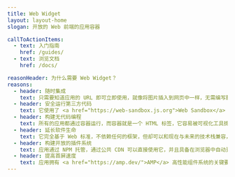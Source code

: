 ```yaml
---
title: Web Widget
layout: layout-home
slogan: 开放的 Web 前端的应用容器

callToActionItems:
  - text: 入门指南
    href: /guides/
  - text: 浏览文档
    href: /docs/

reasonHeader: 为什么需要 Web Widget？
reasons:
  - header: 随时集成
    text: 只需要知道应用的 URL 即可立即使用，就像将图片插入到网页中一样，无需编写胶水代码、亦无须测试。
  - header: 安全运行第三方代码
    text: 它使用了 <a href="https://web-sandbox.js.org">Web Sandbox</a> BOM 虚拟化技术，它隔离了第三方代码潜在的 XSS 攻击、钓鱼链接等。
  - header: 构建无代码编程
    text: 所有的应用都通过容器运行，而容器就是一个 HTML 标签，它容易被可视化工具排版、被服务端模板输出。
  - header: 延长软件生命
    text: 它完全基于 Web 标准，不依赖任何的框架，但却可以和现在与未来的技术栈兼容，包括 React 与 Vue 等。
  - header: 构建开放的插件系统
    text: 应用通过 NPM 托管，通过公共 CDN 可以直接使用它，并且具备在浏览器中自动更新版本的能力。
  - header: 提高首屏速度
    text: 应用拥有 <a href="https://amp.dev/">AMP</a> 高性能组件系统的关键要素，有利于实现首屏性能领先的网页架构。
---
```

